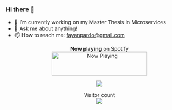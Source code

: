 ### Hi there 👋

- 🔭 I’m currently working on my Master Thesis in Microservices
- 💬 Ask me about anything!
- 📫 How to reach me: fayanpardo@gmail.com
<p align="center"> 
    <b>Now playing</b> on Spotify <br>
    <a href="https://boxrhcp.vercel.app/now-playing?open">
        <img src="https://boxrhcp.vercel.app/now-playing" width="256" height="64" alt="Now Playing">
    </a>
</p>

<p align="center"> 
    <a href="https://github.com/anuraghazra/github-readme-stats">
      <!-- Change the `github-readme-stats.anuraghazra1.vercel.app` to `github-readme-stats.vercel.app`  -->
      <img src="https://github-readme-stats.vercel.app/api/top-langs/?username=boxrhcp&theme=radical&hide=html,css"/>
    </a>
</p>

<p align="center"> 
  Visitor count<br>
  <img src="https://profile-counter.glitch.me/boxrchp/count.svg" />
</p>
